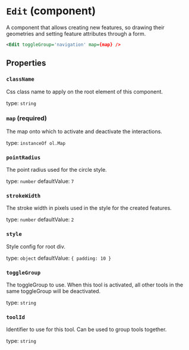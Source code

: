 `Edit` (component)
==================

A component that allows creating new features, so drawing their geometries and setting feature attributes through a form.

```xml
<Edit toggleGroup='navigation' map={map} />
```

Properties
----------

### `className`

Css class name to apply on the root element of this component.

type: `string`



### `map` (required)

The map onto which to activate and deactivate the interactions.

type: `instanceOf ol.Map`


### `pointRadius`

The point radius used for the circle style.

type: `number`
defaultValue: `7`


### `strokeWidth`

The stroke width in pixels used in the style for the created features.

type: `number`
defaultValue: `2`


### `style`

Style config for root div.

type: `object`
defaultValue: `{
  padding: 10
}`


### `toggleGroup`

The toggleGroup to use. When this tool is activated, all other tools in the same toggleGroup will be deactivated.

type: `string`


### `toolId`

Identifier to use for this tool. Can be used to group tools together.

type: `string`

